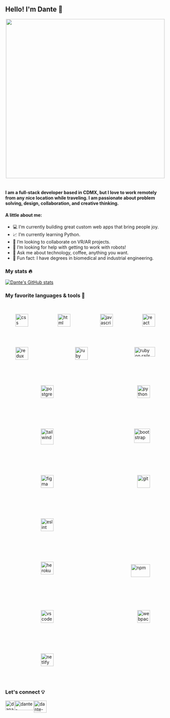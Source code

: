 ## Hello! I'm Dante 👋

<div style="display: grid; justify-content: center;">
    <img src="https://media.giphy.com/media/dLJY3MAXrj2BG6PQyR/giphy.gif" width="500">
</div><br/>

#### I am a full-stack developer based in CDMX, but I love to work remotely from any nice location while traveling. I am passionate about problem solving, design, collaboration, and creative thinking.

#### A little about me:

- 💻 I’m currently building great custom web apps that bring people joy.
- 📈 I’m currently learning Python.
- 🤝 I’m looking to collaborate on VR/AR projects.
- 🤖 I’m looking for help with getting to work with robots!
- 💬 Ask me about technology, coffee, anything you want.
- 🦾 Fun fact: I have degrees in biomedical and industrial engineering.

### My stats 🔥

[![Dante's GitHub stats](https://github-readme-stats.vercel.app/api?username=danalvrz&show_icons=true&theme=merko)](https://github.com/danalvrz/github-readme-stats)

### My favorite languages & tools 🚀

<div style="display: flex; justify-content: space-between; flex-wrap: wrap; width: 100%;">

<div style="display: flex; justify-content: space-between; flex-wrap: wrap; width: 100%;">

<a style="padding: 2rem;" target="_blank" href="https://developer.mozilla.org/en-US/docs/Web/CSS">
    <img src="https://www.vectorlogo.zone/logos/w3_css/w3_css-icon.svg" alt="css" width="40" align="center"/>
</a>

<a style="margin: 2rem;" target="_blank" href="https://developer.mozilla.org/en-US/docs/Web/HTML">
    <img src="https://www.vectorlogo.zone/logos/w3_html5/w3_html5-icon.svg" alt="html" width="40" align="center"/>
</a>

<a style="margin: 2rem;" target="_blank" href="https://developer.mozilla.org/en-US/docs/Web/JavaScript">
    <img src="https://www.freepnglogos.com/uploads/javascript-png/javascript-vector-logo-yellow-png-transparent-javascript-vector-12.png" alt="javascript" width="40" height="40" align="center"/>
</a>

<a style="margin: 2rem;" href="https://reactjs.org">
    <img src="https://www.vectorlogo.zone/logos/reactjs/reactjs-icon.svg" alt="react" width="40" align="center"/>
</a>

<a style="margin: 2rem;" target="_blank" href="https://redux.js.org">
    <img src="https://d33wubrfki0l68.cloudfront.net/0834d0215db51e91525a25acf97433051f280f2f/c30f5/img/redux.svg" alt="redux" width="40" align="center"/>
</a>

<a style="margin: 2rem;" target="_blank" href="https://www.ruby-lang.org/en/">
    <img src="https://www.vectorlogo.zone/logos/ruby-lang/ruby-lang-icon.svg" alt="ruby" width="40" align="center"/>
</a>

<a style="margin: 2rem;" target="_blank" href="https://rubyonrails.org">
    <img src="https://upload.wikimedia.org/wikipedia/commons/thumb/6/62/Ruby_On_Rails_Logo.svg/256px-Ruby_On_Rails_Logo.svg.png" alt="ruby on rails" width="65" height="30" align="center"/>
</a>
</div>
<div style="display: flex; justify-content: space-between; flex-wrap: wrap; width: 100%;">
<a style="margin: 2rem;" target="_blank" href="https://www.postgresql.org">
    <img src="https://www.vectorlogo.zone/logos/postgresql/postgresql-icon.svg" alt="postgresql" width="40" style="padding: 1rem; margin-left: 4rem;"/>
</a>

<a style="margin: 2rem;" target="_blank" href="https://www.python.org">
    <img src="https://www.vectorlogo.zone/logos/python/python-icon.svg" alt="python" width="40" style="padding: 1rem; margin-left: 4rem;"/>
</a>

<a style="margin: 2rem;" target="_blank" href="https://tailwindcss.com">
    <img src="https://www.vectorlogo.zone/logos/tailwindcss/tailwindcss-icon.svg" alt="tailwind" width="40" height="50" style="padding: 1rem; margin-left: 4rem;"/>
</a>

<a style="margin: 2rem;" target="_blank" href="https://getbootstrap.com">
    <img src="https://getbootstrap.com/docs/5.2/assets/brand/bootstrap-logo-shadow.png" alt="bootstrap" width="50" height="45" style="padding: 1rem; margin-left: 4rem;"/>
</a>

<a style="margin: 2rem;" target="_blank" href="https://www.figma.com">
    <img src="https://www.vectorlogo.zone/logos/figma/figma-icon.svg" alt="figma" width="40" style="padding: 1rem; margin-left: 4rem;"/>
</a>

<a style="margin: 2rem;" target="_blank" href="https://git-scm.com">
    <img src="https://www.vectorlogo.zone/logos/git-scm/git-scm-icon.svg" alt="git" width="40" style="padding: 1rem; margin-left: 4rem;"/>
</a>

<a style="margin: 2rem;" target="_blank" href="https://eslint.org">
    <img src="https://www.vectorlogo.zone/logos/eslint/eslint-icon.svg" alt="eslint" width="40" height="40" style="padding: 1rem; margin-left: 4rem; padding-top: 1rem;"/>
</a>
</div>
<a style="margin: 2rem;" target="_blank" href="https://www.heroku.com">
    <img src="https://www.vectorlogo.zone/logos/heroku/heroku-icon.svg" alt="heroku" width="40" height="40" style="padding: 1rem; margin-left: 4rem;"/>
</a>

<a style="margin: 2rem;" target="_blank" href="https://www.npmjs.com">
    <img src="https://www.vectorlogo.zone/logos/npmjs/npmjs-ar21.svg" alt="npm" width="60" height="40" style="padding: 1rem; margin-left: 4rem; padding-top: 1.5rem;"/>
</a>

<a style="margin: 2rem;" target="_blank" href="https://code.visualstudio.com">
    <img src="https://www.vectorlogo.zone/logos/visualstudio_code/visualstudio_code-icon.svg" alt="vscode" width="40" height="40" style="padding: 1rem; margin-left: 4rem; padding-top: 1.5rem;"/>
</a>

<a style="margin: 2rem;" target="_blank" href="https://webpack.js.org">
    <img src="https://www.vectorlogo.zone/logos/js_webpack/js_webpack-icon.svg" alt="webpack" width="40" height="40" style="padding: 1rem; margin-left: 4rem; padding-top: 1.5rem;"/>
</a>

<a style="margin: 2rem;" target="_blank" href="https://www.netlify.com">
    <img src="https://www.vectorlogo.zone/logos/netlify/netlify-icon.svg" alt="netlify" width="40" style="padding: 1rem; margin-left: 4rem;"/>
</a>

</div>

### Let's connect 💡

<div style="display: flex; justify-content: flex-start; flex-wrap: wrap;">
    <a href="https://twitter.com/danalvrz" target="blank">
        <img src="https://raw.githubusercontent.com/rahuldkjain/github-profile-readme-generator/master/src/images/icons/Social/twitter.svg" alt="danalvrz"  align="center" height="30" width="30"/>
    </a>
    <a href="https://www.linkedin.com/in/dante-alvarez-p/" target="blank">
        <img src="https://raw.githubusercontent.com/rahuldkjain/github-profile-readme-generator/master/src/images/icons/Social/linked-in-alt.svg" alt="dante-alvarez/" align="center" height="30" width="60"/>
    </a>
    <a href="mailto:dante.alvrz@gmail.com?subject=Want%20to%20connect" target="_blank">
        <img src="https://img.icons8.com/fluency/48/000000/new-post.png" alt="dante-alvarez/" align="center" height="38" width="40"/>
    </a>
</div>
